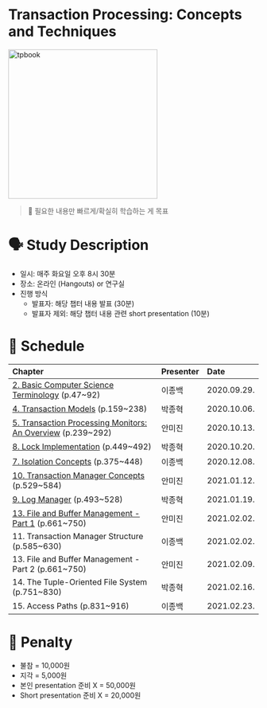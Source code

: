 # Transaction Processing: Concepts and Techniques

<img src="https://images-na.ssl-images-amazon.com/images/I/41AFnKr8uPL._SX407_BO1,204,203,200_.jpg" alt="tpbook" width="300"/>

> :pushpin: 필요한 내용만 빠르게/확실히 학습하는 게 목표

# 🗣️ Study Description

- 일시: 매주 화요일 오후 8시 30분
- 장소: 온라인 (Hangouts) or 연구실
- 진행 방식
    - 발표자: 해당 챕터 내용 발표 (30분)
    - 발표자 제외: 해당 챕터 내용 관련 short presentation (10분)

# 📜 Schedule

| Chapter | Presenter | Date |
| :------ | :-------- | :--- |
| [2. Basic Computer Science Terminology](chapter2) (p.47~92) | 이종백 | 2020.09.29. |
| [4. Transaction Models](chapter4) (p.159~238)               | 박종혁 | 2020.10.06. |
| [5. Transaction Processing Monitors: An Overview](chapter5) (p.239~292) | 안미진 | 2020.10.13. |
| [8. Lock Implementation](chapter8) (p.449~492)              | 박종혁 | 2020.10.20. |
| [7. Isolation Concepts](chapter7) (p.375~448)               | 이종백 | 2020.12.08. |
| [10. Transaction Manager Concepts](chapter10) (p.529~584)   | 안미진 | 2021.01.12. |
| [9. Log Manager](chapter9) (p.493~528)                      | 박종혁 | 2021.01.19. |
| [13. File and Buffer Management - Part 1](chapter13) (p.661~750) | 안미진 | 2021.02.02. |
| 11. Transaction Manager Structure (p.585~630)               | 이종백 | 2021.02.02. |
| 13. File and Buffer Management - Part 2 (p.661~750)         | 안미진 | 2021.02.09. |
| 14. The Tuple-Oriented File System (p.751~830)              | 박종혁 | 2021.02.16. |
| 15. Access Paths (p.831~916)                                | 이종백 | 2021.02.23. |

# 💸 Penalty

- 불참 = 10,000원
- 지각 = 5,000원
- 본인 presentation 준비 X = 50,000원
- Short presentation 준비 X = 20,000원
